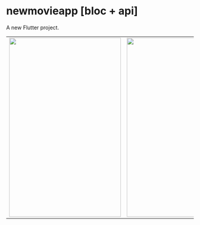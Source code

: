 # newmovieapp [bloc + api]

A new Flutter project.

<table>

   <tr>
    <td><img src="https://user-images.githubusercontent.com/62395780/161294319-064ba90c-ab20-4ca7-bed9-e88f3a01f7a5.png" width=300 height=480></td>
    <td><img src="https://user-images.githubusercontent.com/62395780/161294382-decf637d-e466-4420-a2ad-bfa9d9cfc231.png" width=300 height=480></td>
 
  </tr>
  
</table>
